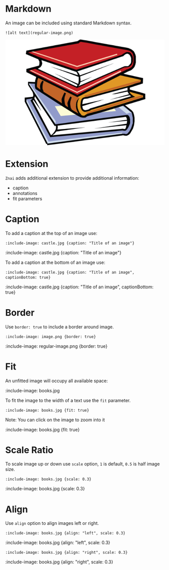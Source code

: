 # Markdown

An image can be included using standard Markdown syntax.

    ![alt text](regular-image.png)

![alt text](regular-image.png)

# Extension

`Znai` adds additional extension to provide additional information:
* caption
* annotations
* fit parameters

# Caption

To add a caption at the top of an image use:

    :include-image: castle.jpg {caption: "Title of an image"}
    
:include-image: castle.jpg {caption: "Title of an image"}
    
To add a caption at the bottom of an image use:

    :include-image: castle.jpg {caption: "Title of an image", captionBottom: true}
    
:include-image: castle.jpg {caption: "Title of an image", captionBottom: true}

# Border

Use `border: true` to include a border around image.

    :include-image: image.png {border: true}
    
:include-image: regular-image.png {border: true}

# Fit

An unfitted image will occupy all available space:

:include-image: books.jpg 

To fit the image to the width of a text use the `fit` parameter.

    :include-image: books.jpg {fit: true}

Note: You can click on the image to zoom into it

:include-image: books.jpg {fit: true}

# Scale Ratio

To scale image up or down use `scale` option, `1` is default, `0.5` is half image size.   
    
    :include-image: books.jpg {scale: 0.3}

:include-image: books.jpg {scale: 0.3}

# Align

Use `align` option to align images left or right. 

    :include-image: books.jpg {align: "left", scale: 0.3}
    
:include-image: books.jpg {align: "left", scale: 0.3}

    :include-image: books.jpg {align: "right", scale: 0.3}
    
:include-image: books.jpg {align: "right", scale: 0.3}

